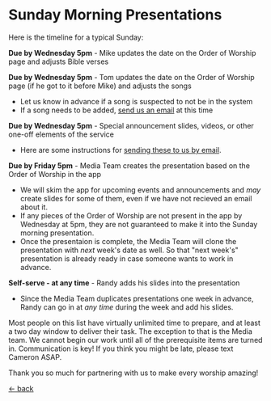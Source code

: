 # Sunday Morning Presentations

Here is the timeline for a typical Sunday:

**Due by Wednesday 5pm** - Mike updates the date on the Order of Worship page and adjusts Bible verses

**Due by Wednesday 5pm** - Tom updates the date on the Order of Worship page (if he got to it before Mike) and adjusts the songs
- Let us know in advance if a song is suspected to not be in the system
- If a song needs to be added, [send us an email](sending-lyrics.md) at this time

**Due by Wednesday 5pm** - Special announcement slides, videos, or other one-off elements of the service
- Here are some instructions for [sending these to us by email](sending-announcements.md).

**Due by Friday 5pm** - Media Team creates the presentation based on the Order of Worship in the app
- We will skim the app for upcoming events and announcements and _may_ create slides for some of them, even if we have not recieved an email about it.
- If any pieces of the Order of Worship are not present in the app by Wednesday at 5pm, they are not guaranteed to make it into the Sunday morning presentation.
- Once the presentaion is complete, the Media Team will clone the presentation with _next_ week's date as well.  So that "next week's" presentation is already ready in case someone wants to work in advance.

**Self-serve - at any time** - Randy adds his slides into the presentation

- Since the Media Team duplicates presentations one week in advance, Randy can go in at _any time_ during the week and add his slides.

Most people on this list have virtually unlimited time to prepare, and at least a two day window to deliver their task.  The exception to that is the Media team.  We cannot begin our work until all of the prerequisite items are turned in.  Communication is key!  If you think you might be late, please text Cameron ASAP.

Thank you so much for partnering with us to make every worship amazing!

[<- back](README.md)
